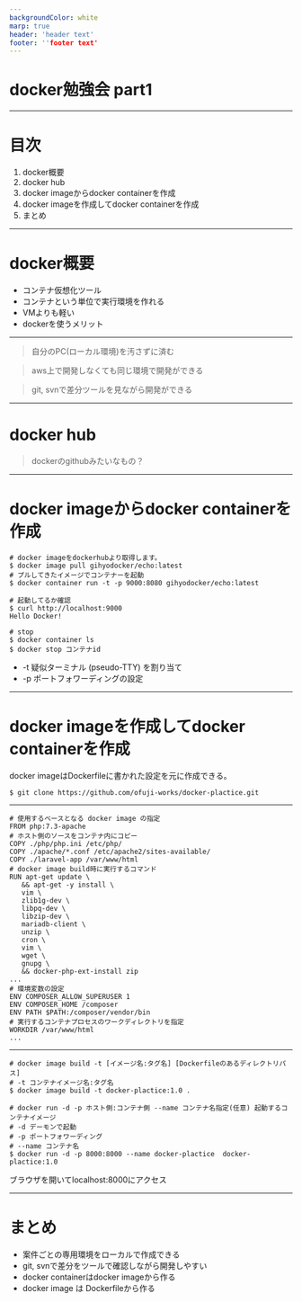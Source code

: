 ```yaml
---
backgroundColor: white
marp: true
header: 'header text'
footer: ''footer text'
---
```



# docker勉強会 part1


---


# 目次
1. docker概要
2. docker hub
3. docker imageからdocker containerを作成
4. docker imageを作成してdocker containerを作成
5. まとめ


---


# docker概要
- コンテナ仮想化ツール
- コンテナという単位で実行環境を作れる
- VMよりも軽い
- dockerを使うメリット


---

> 自分のPC(ローカル環境)を汚さずに済む

> aws上で開発しなくても同じ環境で開発ができる

> git, svnで差分ツールを見ながら開発ができる


---


# docker hub
> dockerのgithubみたいなもの？


---


# docker imageからdocker containerを作成

```
# docker imageをdockerhubより取得します。
$ docker image pull gihyodocker/echo:latest
# プルしてきたイメージでコンテナーを起動
$ docker container run -t -p 9000:8080 gihyodocker/echo:latest

# 起動してるか確認
$ curl http://localhost:9000
Hello Docker!

# stop
$ docker container ls
$ docker stop コンテナid
```
- -t 疑似ターミナル (pseudo-TTY) を割り当て
- -p ポートフォワーディングの設定


---


# docker imageを作成してdocker containerを作成
docker imageはDockerfileに書かれた設定を元に作成できる。
```
$ git clone https://github.com/ofuji-works/docker-plactice.git
```


---


```
# 使用するベースとなる docker image の指定
FROM php:7.3-apache
# ホスト側のソースをコンテナ内にコピー
COPY ./php/php.ini /etc/php/
COPY ./apache/*.conf /etc/apache2/sites-available/
COPY ./laravel-app /var/www/html
# docker image build時に実行するコマンド
RUN apt-get update \
   && apt-get -y install \
   vim \
   zlib1g-dev \
   libpq-dev \
   libzip-dev \
   mariadb-client \
   unzip \
   cron \
   vim \
   wget \
   gnupg \
   && docker-php-ext-install zip
...
# 環境変数の設定
ENV COMPOSER_ALLOW_SUPERUSER 1
ENV COMPOSER_HOME /composer
ENV PATH $PATH:/composer/vendor/bin
# 実行するコンテナプロセスのワークディレクトリを指定
WORKDIR /var/www/html
...
```


---


```
# docker image build -t [イメージ名:タグ名] [Dockerfileのあるディレクトリパス]
# -t コンテナイメージ名:タグ名
$ docker image build -t docker-plactice:1.0 .

# docker run -d -p ホスト側:コンテナ側 --name コンテナ名指定(任意) 起動するコンテナイメージ
# -d デーモンで起動
# -p ポートフォワーディング
# --name コンテナ名
$ docker run -d -p 8000:8000 --name docker-plactice  docker-plactice:1.0
```
ブラウザを開いてlocalhost:8000にアクセス


---
# まとめ
- 案件ごとの専用環境をローカルで作成できる
- git, svnで差分をツールで確認しながら開発しやすい
- docker containerはdocker imageから作る
- docker image は Dockerfileから作る